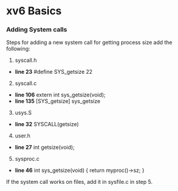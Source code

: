 # xv6 Basics

### Adding System calls
Steps for adding a new system call for getting process size add the following:

1. syscall.h
 - **line 23** #define SYS_getsize 22
2. syscall.c 
 - **line 106** extern int sys_getsize(void);
 - **line 135** [SYS_getsize] sys_getsize
3. usys.S
 - **line 32** SYSCALL(getsize)
4. user.h
 - **line 27** int getsize(void);
5. sysproc.c
 - **line 46**
	 	int
		sys_getsize(void)
		{
  			return myproc()->sz;
		}

If the system call works on files, add it in sysfile.c in step 5.





